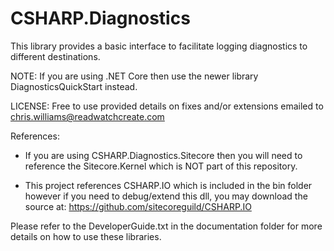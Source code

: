 # CSHARP.Diagnostics
This library provides a basic interface to facilitate logging diagnostics to different destinations.

NOTE: If you are using .NET Core then use the newer library DiagnosticsQuickStart instead.

LICENSE: Free to use provided details on fixes and/or extensions emailed to chris.williams@readwatchcreate.com

References:

* If you are using CSHARP.Diagnostics.Sitecore then you will need to reference the Sitecore.Kernel which is NOT part of this repository.

* This project references CSHARP.IO which is included in the bin folder however if you need to debug/extend this dll, you may download the source at: https://github.com/sitecoreguild/CSHARP.IO

Please refer to the DeveloperGuide.txt in the documentation folder for more details on how to use these libraries.
